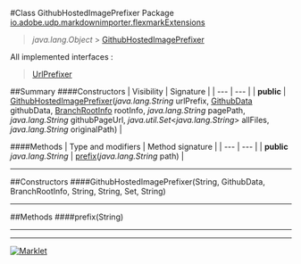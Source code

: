 #Class GithubHostedImagePrefixer
Package [io.adobe.udp.markdownimporter.flexmarkExtensions](README.md)<br>

> *java.lang.Object* > [GithubHostedImagePrefixer](GithubHostedImagePrefixer.md)

All implemented interfaces :
> [UrlPrefixer](UrlPrefixer.md)




##Summary
####Constructors
| Visibility | Signature |
| --- | --- |
| **public** | [GithubHostedImagePrefixer](#githubhostedimageprefixerstring-githubdata-branchrootinfo-string-string-set-string)(*java.lang.String* urlPrefix, [GithubData](../GithubData.md) githubData, [BranchRootInfo](../BranchRootInfo.md) rootInfo, *java.lang.String* pagePath, *java.lang.String* githubPageUrl, *java.util.Set*<*java.lang.String*> allFiles, *java.lang.String* originalPath) |

####Methods
| Type and modifiers | Method signature |
| --- | --- |
| **public** *java.lang.String* | [prefix](#prefixstring)(*java.lang.String* path) |

---


##Constructors
####GithubHostedImagePrefixer(String, GithubData, BranchRootInfo, String, String, Set<String>, String)
> 


---


##Methods
####prefix(String)
> 


---

---

[![Marklet](https://img.shields.io/badge/Generated%20by-Marklet-green.svg)](https://github.com/Faylixe/marklet)